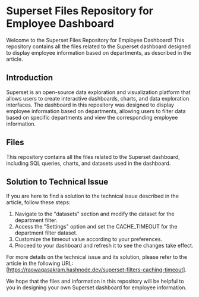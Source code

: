 # Superset Files Repository for Employee Dashboard

Welcome to the Superset Files Repository for Employee Dashboard! This repository contains all the files related to the Superset dashboard designed to display employee information based on departments, as described in the article.

## Introduction

Superset is an open-source data exploration and visualization platform that allows users to create interactive dashboards, charts, and data exploration interfaces. The dashboard in this repository was designed to display employee information based on departments, allowing users to filter data based on specific departments and view the corresponding employee information.

## Files

This repository contains all the files related to the Superset dashboard, including SQL queries, charts, and datasets used in the dashboard.

## Solution to Technical Issue

If you are here to find a solution to the technical issue described in the article, follow these steps:

1. Navigate to the "datasets" section and modify the dataset for the department filter.
2. Access the "Settings" option and set the CACHE_TIMEOUT for the department filter dataset.
3. Customize the timeout value according to your preferences.
4. Proceed to your dashboard and refresh it to see the changes take effect.

For more details on the technical issue and its solution, please refer to the article in the following URL: [https://raowaqasakram.hashnode.dev/superset-filters-caching-timeout]. 

We hope that the files and information in this repository will be helpful to you in designing your own Superset dashboard for employee information.

